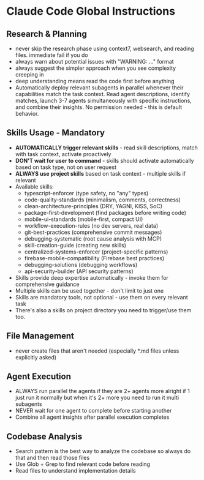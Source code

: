 # Claude Code Global Instructions

## Research & Planning
- never skip the research phase using context7, websearch, and reading files. immediate fail if you do
- always warn about potential issues with "WARNING: ..." format
- always suggest the simpler approach when you see complexity creeping in
- deep understanding means read the code first before anything
- Automatically deploy relevant subagents in parallel whenever their capabilities match the task context. Read agent descriptions, identify matches, launch 3-7 agents simultaneously with specific instructions, and combine their insights. No permission needed - this is default behavior.

## Skills Usage - Mandatory
- **AUTOMATICALLY trigger relevant skills** - read skill descriptions, match with task context, activate proactively
- **DON'T wait for user to command** - skills should activate automatically based on task type, not on user request
- **ALWAYS use project skills** based on task context - multiple skills if relevant
- Available skills:
  - typescript-enforcer (type safety, no "any" types)
  - code-quality-standards (minimalism, comments, correctness)
  - clean-architecture-principles (DRY, YAGNI, KISS, SoC)
  - package-first-development (find packages before writing code)
  - mobile-ui-standards (mobile-first, compact UI)
  - workflow-execution-rules (no dev servers, real data)
  - git-best-practices (comprehensive commit messages)
  - debugging-systematic (root cause analysis with MCP)
  - skill-creation-guide (creating new skills)
  - centralized-systems-enforcer (project-specific patterns)
  - firebase-mobile-compatibility (Firebase best practices)
  - debugging-solutions (debugging workflows)
  - api-security-builder (API security patterns)
- Skills provide deep expertise automatically - invoke them for comprehensive guidance
- Multiple skills can be used together - don't limit to just one
- Skills are mandatory tools, not optional - use them on every relevant task
- There's also a skills on project directory you need to trigger/use them too.

## File Management
- never create files that aren't needed (especially *.md files unless explicitly asked)

## Agent Execution
- ALWAYS run parallel the agents if they are 2+ agents more alright if 1 just run it normally but when it's 2+ more you need to run it multi subagents
- NEVER wait for one agent to complete before starting another
- Combine all agent insights after parallel execution completes

## Codebase Analysis
- Search pattern is the best way to analyze the codebase so always do that and then read those files
- Use Glob + Grep to find relevant code before reading
- Read files to understand implementation details
